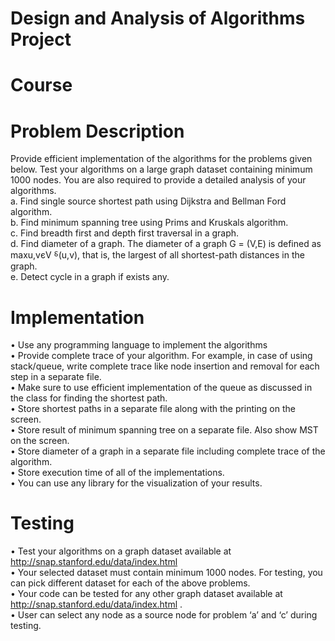 # Design and Analysis of Algorithms Project
# Course

# Problem Description
Provide efficient implementation of the algorithms for the problems given below. Test your algorithms on a large graph dataset containing minimum 1000 nodes. You are also required to provide a detailed analysis of your algorithms. <br />
a. Find single source shortest path using Dijkstra and Bellman Ford algorithm. <br />
b. Find minimum spanning tree using Prims and Kruskals algorithm. <br />
c. Find breadth first and depth first traversal in a graph. <br />
d. Find diameter of a graph. The diameter of a graph G = (V,E) is defined as maxu,vєV ⸹(u,v), that is, the largest of all shortest-path distances in the graph. <br />
e. Detect cycle in a graph if exists any. <br />

# Implementation
• Use any programming language to implement the algorithms <br />
• Provide complete trace of your algorithm. For example, in case of using stack/queue, write complete trace like node insertion and removal for each step in a separate file. <br />
• Make sure to use efficient implementation of the queue as discussed in the class for finding the shortest path. <br />
• Store shortest paths in a separate file along with the printing on the screen. <br />
• Store result of minimum spanning tree on a separate file. Also show MST on the screen. <br />
• Store diameter of a graph in a separate file including complete trace of the algorithm. <br />
• Store execution time of all of the implementations. <br />
• You can use any library for the visualization of your results. <br /> 

# Testing
• Test your algorithms on a graph dataset available at http://snap.stanford.edu/data/index.html <br />
• Your selected dataset must contain minimum 1000 nodes. For testing, you can pick different dataset for each of the above problems. <br />
• Your code can be tested for any other graph dataset available at http://snap.stanford.edu/data/index.html . <br />
• User can select any node as a source node for problem ‘a’ and ‘c’ during testing. <br />


